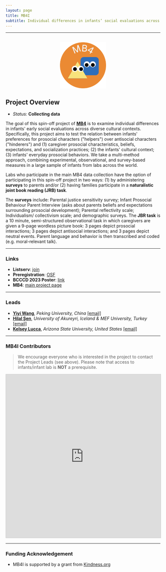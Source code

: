```yaml
---
layout: page
title: MB4I
subtitle: Individual differences in infants’ social evaluations across cultures
---
```


***

<div class="container">
  <div class="row justify-content-around">
    <div class="col-lg-4" align="center">
      <br>
      <img src="/assets/img/MB4_logo.png" width="150">
    </div>
    <div class="col-lg-8" align="left">
      <h2>Project Overview</h2>
      <ul>
        <li><i>Status:</i> <b>Collecting data</b></li>
      </ul>
    </div>
  </div>
</div>


<p>The goal of this spin-off project of <a href="{{site.baseurl}}/MB4/" target="_blank"><b>MB4</b></a> is to examine individual differences in infants' early social evaluations across diverse cultural contexts. Specifically, this project aims to test the relation between infants' preferences for prosocial characters ("helpers") over antisocial characters ("hinderers") and (1) caregiver prosocial characteristics, beliefs, expectations, and socialization practices; (2) the infants' cultural context; (3) infants' everyday prosocial behaviors. We take a multi-method approach, combining experimental, observational, and survey-based measures in a large sample of infants from labs across the world.</p>

<p>Labs who participate in the main MB4 data collection have the option of participating in this spin-off project in two ways: (1) by administering <b>surveys</b> to parents and/or (2) having families participate in a <b>naturalistic joint book reading (JRB) task</b>.</p> 

<p>The <b>surveys</b> include: Parental justice sensitivity survey; Infant Prosocial Behaviour Parent Interview (asks about parents beliefs and expectations surrounding prosocial development); Parental reflectivity scale; Individualism/ collectivism scale; and demographic surveys. The <b>JBR task</b> is a 10 minute, semi-structured observational task in which caregivers are given a 9-page wordless picture book: 3 pages depict prosocial interactions; 3 pages depict antisocial interactions; and 3 pages depict neutral events. Parent language and behavior is then transcribed and coded (e.g. moral-relevant talk).</p>


***
### Links
* **Listserv**: [join](https://groups.google.com/a/manybabies.org/g/mb4i-list)
* **Preregistration**: [OSF](https://doi.org/10.17605/OSF.IO/RAQ4X)
* **BCCCD 2023 Poster**: [link](https://osf.io/jp532)
* **MB4**: [main project page]({{site.baseurl}}/MB4/)


***
### Leads
* [**Yiyi Wang**](https://scholar.google.com/citations?user=OIjxPSUAAAAJ&hl=en), *Peking University, China* [[email]](mailto:yiyi_wang@pku.edu.cn)
* [**Hilal Şen**](https://www.unak.is/english/moya/ugla/staff/hilal-sen), *University of Akureyri, Iceland & MEF University, Turkey* [[email]](mailto:hilal@unak.is)
* [**Kelsey Lucca**](https://isearch.asu.edu/profile/3521043), *Arizona State University, United States* [[email]](mailto:kelsey.lucca@asu.edu)


***
### MB4I Contributors

> We encourage everyone who is interested in the project to contact the Project Leads (see above). Please note that access to infants/infant lab is **NOT** a prerequisite.

<iframe class="airtable-embed" src="https://airtable.com/embed/appRoqMKzcK3NsXt4/shrcO1IcNtJkwri01?backgroundColor=blueDusty&viewControls=on" frameborder="0" onmousewheel="" width="100%" height="533" style="background: transparent; border: 1px solid #ccc;"></iframe>


***
### Funding Acknowledgement
* MB4I is supported by a grant from [Kindness.org](kindness.org)